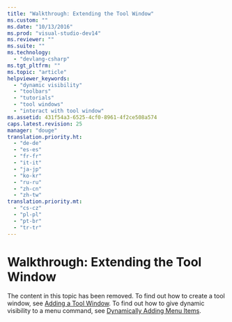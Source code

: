```yaml
---
title: "Walkthrough: Extending the Tool Window"
ms.custom: ""
ms.date: "10/13/2016"
ms.prod: "visual-studio-dev14"
ms.reviewer: ""
ms.suite: ""
ms.technology: 
  - "devlang-csharp"
ms.tgt_pltfrm: ""
ms.topic: "article"
helpviewer_keywords: 
  - "dynamic visibility"
  - "toolbars"
  - "tutorials"
  - "tool windows"
  - "interact with tool window"
ms.assetid: 431f54a3-6525-4cf0-8961-4f2ce508a574
caps.latest.revision: 25
manager: "douge"
translation.priority.ht: 
  - "de-de"
  - "es-es"
  - "fr-fr"
  - "it-it"
  - "ja-jp"
  - "ko-kr"
  - "ru-ru"
  - "zh-cn"
  - "zh-tw"
translation.priority.mt: 
  - "cs-cz"
  - "pl-pl"
  - "pt-br"
  - "tr-tr"
---
```

# Walkthrough: Extending the Tool Window
The content in this topic has been removed. To find out how to create a tool window, see [Adding a Tool Window](../extensibility/adding-a-tool-window.md). To find out how to give dynamic visibility to a menu command, see [Dynamically Adding Menu Items](../extensibility/dynamically-adding-menu-items.md).